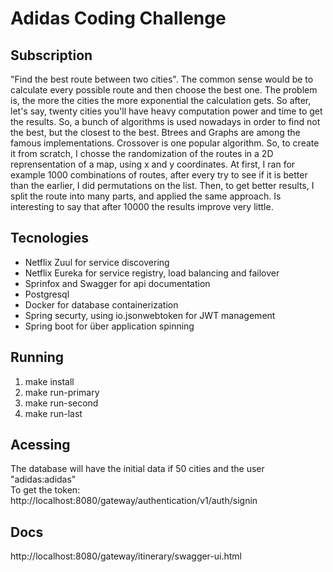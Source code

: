 # Adidas Coding Challenge

## Subscription 

"Find the best route between two cities". The common sense would be to calculate every possible route and then choose the best one. The problem is, the more the cities the more exponential the calculation gets. So after, let's say, twenty cities you'll have heavy computation power and time to get the results. So, a bunch of algorithms is used nowadays in order to find not the best, but the closest to the best. Btrees and Graphs are among the famous implementations. Crossover is one popular algorithm. So, to create it from scratch, I chosse the randomization of the routes in a 2D reprensentation of a map, using x and y coordinates. At first, I ran for example 1000 combinations of routes, after every try to see if it is better than the earlier, I did permutations on the list. Then, to get better results, I split the route into many parts, and applied the same approach. Is interesting to say that after 10000 the results improve very little.

## Tecnologies


* Netflix Zuul for service discovering
* Netflix Eureka for service registry, load balancing and failover
* Sprinfox and Swagger for api documentation
* Postgresql 
* Docker for database containerization
* Spring securty, using io.jsonwebtoken for JWT management
* Spring boot for über application spinning

## Running 
1. make install
2. make run-primary
3. make run-second
4. make run-last

## Acessing
The database will have the initial data if 50 cities and the user "adidas:adidas"  
To get the token: http://localhost:8080/gateway/authentication/v1/auth/signin

## Docs
http://localhost:8080/gateway/itinerary/swagger-ui.html
